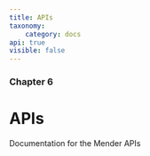 ```yaml
---
title: APIs
taxonomy:
    category: docs
api: true
visible: false
---
```


### Chapter 6

# APIs

Documentation for the Mender APIs
